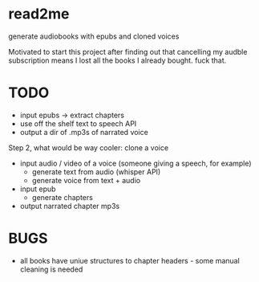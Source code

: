 # read2me
generate audiobooks with epubs and cloned voices

Motivated to start this project after finding out that cancelling my audble subscription means I lost all the books I already bought. fuck that. 

# TODO

- input epubs -> extract chapters
- use off the shelf text to speech API 
- output a dir of .mp3s of narrated voice

Step 2, what would be way cooler: clone a voice
- input audio / video of a voice (someone giving a speech, for example)
  - generate text from audio (whisper API)
  - generate voice from text + audio
- input epub
  - generate chapters
- output narrated chapter mp3s


# BUGS

- all books have uniue structures to chapter headers - some manual cleaning is needed